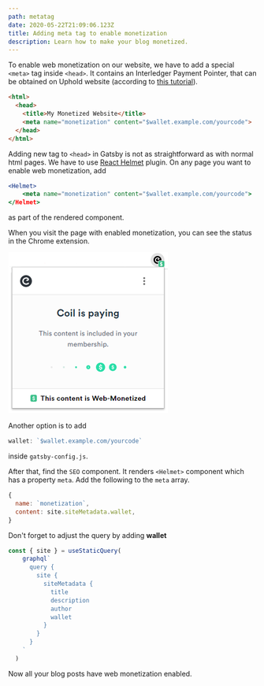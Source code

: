 ```yaml
---
path: metatag
date: 2020-05-22T21:09:06.123Z
title: Adding meta tag to enable monetization
description: Learn how to make your blog monetized.
---
```

To enable web monetization on our website, we have to add a special `<meta>` tag inside `<head>`.  It contains an Interledger Payment Pointer, that can be obtained on Uphold website (according to [this tutorial](https://webmonetization.org/docs/uphold)).

```html
<html>
  <head>
    <title>My Monetized Website</title>
    <meta name="monetization" content="$wallet.example.com/yourcode">
  </head>
</html>
```

Adding new tag to `<head>` in Gatsby is not as straightforward as with normal html pages. We have to use [React Helmet](https://www.gatsbyjs.org/packages/gatsby-plugin-react-helmet/) plugin. On any page you want to enable web monetization, add 

```jsx
<Helmet>
    <meta name="monetization" content="$wallet.example.com/yourcode">
</Helmet>
```

as part of the rendered component.

When you visit the page with enabled monetization, you can see the status in the Chrome extension.

![chrome coil extension showing paying status](coil-extension.png)

Another option is to add 
```js
wallet: `$wallet.example.com/yourcode`
```
inside `gatsby-config.js`.

After that, find the `SEO` component. It renders `<Helmet>` component which has a property `meta`.
Add the following to the `meta` array.
```jsx
{
  name: `monetization`,
  content: site.siteMetadata.wallet,
}
```
Don't forget to adjust the query by adding **wallet**
```jsx
const { site } = useStaticQuery(
    graphql`
      query {
        site {
          siteMetadata {
            title
            description
            author
            wallet
          }
        }
      }
    `
  )
```
Now all your blog posts have web monetization enabled.
